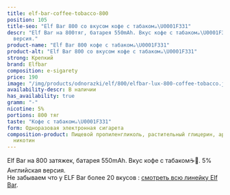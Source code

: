 ```yaml
---
title: elf-bar-coffee-tobacco-800
position: 105
title-seo: "Elf Bar 800 со вкусом кофе с табаком☕️\U0001F331"
descr: "Elf Bar на 800тяг, батарея 550mAh. Вкус кофе с табаком☕️\U0001F331. 5% Английская
  версия."
product-name: "Elf Bar 800 кофе с табаком☕️\U0001F331"
product-alt: "Elf Bar 800 со вкусом кофе с табаком☕️\U0001F331"
strong: Крепкий
brand: Elfbar
composition: e-sigarety
price: 190
image: "/img/products/odnorazki/elf/800/elfbar-lux-800-coffee-tobacco.jpg"
availability-descr: В наличии
has_availability: true
gramm: "-"
nicotine: 5%
portions: 800 тяг
taste: "Кофе с табаком☕️\U0001F331"
form: Одноразовая электронная сигарета
composition-product: Пищевой пропиленгликоль, растительный глицерин, ароматизатор,
  никотин
---
```


Elf Bar на 800 затяжек, батарея 550mAh. Вкус кофе с табаком☕️🌱. 5% Английская версия.<br>
Не забываем что у ELF Bar более 20 вкусов : [смотреть всю линейку Elf Bar](/elfbar).